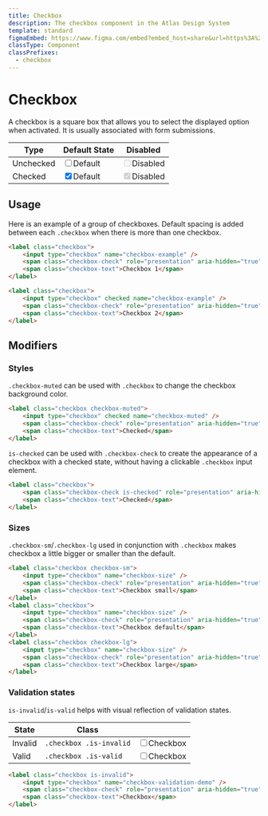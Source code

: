 ```yaml
---
title: Checkbox
description: The checkbox component in the Atlas Design System
template: standard
figmaEmbed: https://www.figma.com/embed?embed_host=share&url=https%3A%2F%2Fwww.figma.com%2Ffile%2FuVA2amRR71yJZ0GS6RI6zL%2F%25F0%259F%258C%259E-Atlas-Design-Library%3Fnode-id%3D509%253A616%26t%3DMi9Bg3tcqIe8LtND-1
classType: Component
classPrefixes:
  - checkbox
---
```


# Checkbox

A checkbox is a square box that allows you to select the displayed option when activated. It is usually associated with form submissions.

| Type      | Default State                                                                                                                                                                                       | Disabled                                                                                                                                                                                                      |
| --------- | --------------------------------------------------------------------------------------------------------------------------------------------------------------------------------------------------- | ------------------------------------------------------------------------------------------------------------------------------------------------------------------------------------------------------------- |
| Unchecked | <label class="checkbox font-size-md"><input type="checkbox" /><span class="checkbox-check" role="presentation" aria-hidden="true"></span><span class="checkbox-text">Default</span></label>         | <label class="checkbox font-size-md"><input type="checkbox" disabled /><span class="checkbox-check" role="presentation" aria-hidden="true"></span><span class="checkbox-text">Disabled</span></label>         |
| Checked   | <label class="checkbox font-size-md"><input type="checkbox" checked /><span class="checkbox-check" role="presentation" aria-hidden="true"></span><span class="checkbox-text">Default</span></label> | <label class="checkbox font-size-md"><input type="checkbox" disabled checked /><span class="checkbox-check" role="presentation" aria-hidden="true"></span><span class="checkbox-text">Disabled</span></label> |

## Usage

Here is an example of a group of checkboxes. Default spacing is added between each `.checkbox` when there is more than one checkbox.

```html
<label class="checkbox">
	<input type="checkbox" name="checkbox-example" />
	<span class="checkbox-check" role="presentation" aria-hidden="true"></span>
	<span class="checkbox-text">Checkbox 1</span>
</label>

<label class="checkbox">
	<input type="checkbox" checked name="checkbox-example" />
	<span class="checkbox-check" role="presentation" aria-hidden="true"></span>
	<span class="checkbox-text">Checkbox 2</span>
</label>
```

## Modifiers

### Styles

`.checkbox-muted` can be used with `.checkbox` to change the checkbox background color.

```html
<label class="checkbox checkbox-muted">
	<input type="checkbox" checked name="checkbox-muted" />
	<span class="checkbox-check" role="presentation" aria-hidden="true"></span>
	<span class="checkbox-text">Checked</span>
</label>
```

`is-checked` can be used with `.checkbox-check` to create the appearance of a checkbox with a checked state, without having a clickable `.checkbox` input element.

```html
<label class="checkbox">
	<span class="checkbox-check is-checked" role="presentation" aria-hidden="true"></span>
	<span class="checkbox-text">Checked</span>
</label>
```

### Sizes

`.checkbox-sm`/`.checkbox-lg` used in conjunction with `.checkbox` makes checkbox a little bigger or smaller than the default.

```html
<label class="checkbox checkbox-sm">
	<input type="checkbox" name="checkbox-size" />
	<span class="checkbox-check" role="presentation" aria-hidden="true"></span>
	<span class="checkbox-text">Checkbox small</span>
</label>
<label class="checkbox">
	<input type="checkbox" name="checkbox-size" />
	<span class="checkbox-check" role="presentation" aria-hidden="true"></span>
	<span class="checkbox-text">Checkbox default</span>
</label>
<label class="checkbox checkbox-lg">
	<input type="checkbox" name="checkbox-size" />
	<span class="checkbox-check" role="presentation" aria-hidden="true"></span>
	<span class="checkbox-text">Checkbox large</span>
</label>
```

### Validation states

`is-invalid`/`is-valid` helps with visual reflection of validation states.

| State   | Class                   |                                                                                                                                                                                                                       |
| ------- | ----------------------- | --------------------------------------------------------------------------------------------------------------------------------------------------------------------------------------------------------------------- |
| Invalid | `.checkbox .is-invalid` | <label class="checkbox is-invalid"><input type="checkbox" name="checkbox-validation" /><span class="checkbox-check" role="presentation" aria-hidden="true"></span><span class="checkbox-text">Checkbox</span></label> |
| Valid   | `.checkbox .is-valid`   | <label class="checkbox is-valid"><input type="checkbox" name="checkbox-validation" /><span class="checkbox-check" role="presentation" aria-hidden="true"></span><span class="checkbox-text">Checkbox</span></label>   |

```html
<label class="checkbox is-invalid">
	<input type="checkbox" name="checkbox-validation-demo" />
	<span class="checkbox-check" role="presentation" aria-hidden="true"></span>
	<span class="checkbox-text">Checkbox</span>
</label>
```
